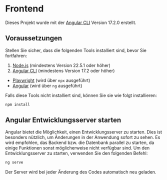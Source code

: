 # Frontend

Dieses Projekt wurde mit der [Angular CLI](https://github.com/angular/angular-cli) Version 17.2.0 erstellt.

## Voraussetzungen

Stellen Sie sicher, dass die folgenden Tools installiert sind, bevor Sie fortfahren:

1. [Node.js](https://nodejs.org/) (mindestens Version 22.5.1 oder höher)
2. [Angular CLI](https://angular.io/cli) (mindestens Version 17.2 oder höher)
<ul>
<li> <a href="https://playwright.dev/">Playwright</a> (wird über <code>npx</code> ausgeführt)</li>
<li> <a href="https://angular.io/cli">Angular</a> (wird über <code>ng</code> ausgeführt)</li>
</ul>

Falls diese Tools nicht installiert sind, können Sie sie wie folgt installieren:
```bash
npm install
```

## Angular Entwicklungsserver starten

Angular bietet die Möglichkeit, einen Entwicklungsserver zu starten. Dies ist besonders nützlich, um Änderungen in der Anwendung sofort zu sehen. Es wird empfohlen, das Backend bzw. die Datenbank parallel zu starten, da einige Funktionen sonst möglicherweise nicht verfügbar sind.
Um den Entwicklungsserver zu starten, verwenden Sie den folgenden Befehl:


```bash
ng serve
```

Der Server wird bei jeder Änderung des Codes automatisch neu geladen.
